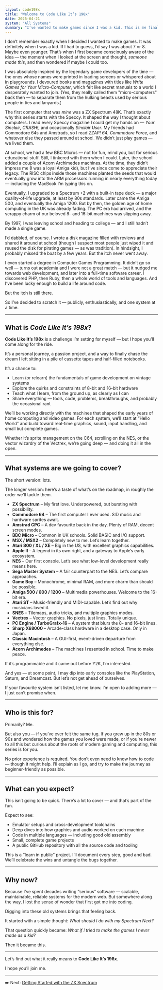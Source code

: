 ```yaml
---
layout: code198x
title: "Welcome to Code Like It’s 198x"
date: 2025-04-21
system: "All Systems"
summary: "I’ve wanted to make games since I was a kid. This is me finally doing it — and inviting you to come along for the ride."
---
```


I don’t remember exactly when I decided I wanted to make games. It was definitely when I 
was a kid. If I had to guess, I’d say I was about 7 or 8. Maybe even younger. That’s when 
I first became consciously aware of the idea — the moment when I looked at the screen and 
thought, *someone made this*, and then wondered if maybe I could too.

I was absolutely inspired by the legendary game developers of the time — the ones whose 
names were printed in loading screens or whispered about in playgrounds. I devoured 
books and magazines with titles like *Write Games for Your Micro-Computer*, which felt 
like secret manuals to a world I desperately wanted to join. (Yes, they really called 
them "micro-computers" back then — to separate them from the hulking beasts used by 
serious people in ties and lanyards.)

The first computer that was _mine_ was a ZX Spectrum 48K. That’s exactly why this series 
starts with the Speccy. It shaped the way I thought about computers. I read every Speccy 
magazine I could get my hands on — *Your Sinclair*, *CRASH!*, and occasionally *Sinclair 
User*. My friends had Commodore 64s and Amstrads, so I read *ZZAP! 64*, *Commodore Force*, 
and whatever else they passed around at school. We didn’t just play games — we lived them.

At school, we had a few BBC Micros — not for fun, mind you, but for serious educational 
stuff. Still, I tinkered with them when I could. Later, the school added a couple of Acorn 
Archimedes machines. At the time, they didn’t impress me (I was a loyal Amiga kid), but I’ve 
since come to appreciate their legacy. The RISC chips inside those machines planted the seeds 
that would eventually grow into the ARM processors running in nearly everything today — 
including the MacBook I’m typing this on.

Eventually, I upgraded to a Spectrum +2 with a built-in tape deck — a major quality-of-life 
upgrade, at least by 80s standards. Later came the Amiga 500, and eventually the Amiga 1200. 
But by then, the golden age of home computing in the UK was already fading. The PC era had 
arrived, and the scrappy charm of our beloved 8- and 16-bit machines was slipping away.

By 1997, I was leaving school and heading to college — and I still hadn’t made a single game.

I’d dabbled, of course. I wrote a disk magazine filled with reviews and shared it around at 
school (though I suspect most people just wiped it and reused the disk for pirating games — 
as was tradition). In hindsight, I probably missed the boat by a few years. But the itch never 
went away.

I even started a degree in Computer Games Programming. It didn’t go so well — turns out 
academia and I were not a great match — but it nudged me towards web development, and later 
into a full-time software career. I discovered PHP, then Ruby, then a whole world of tools 
and languages. And I’ve been lucky enough to build a life around code.

But the itch is still there.

So I’ve decided to scratch it — publicly, enthusiastically, and one system at a time.

---

## What is *Code Like It’s 198x*?

**Code Like It’s 198x** is a challenge I’m setting for myself — but I hope you’ll come 
along for the ride.

It’s a personal journey, a passion project, and a way to finally chase the dream I left 
sitting in a pile of cassette tapes and half-filled notebooks.

It’s a chance to:

- Learn (or relearn) the fundamentals of game development on vintage systems  
- Explore the quirks and constraints of 8-bit and 16-bit hardware  
- Teach what I learn, from the ground up, as clearly as I can  
- Share everything — tools, code, problems, breakthroughs, and probably the occasional rant

We’ll be working directly with the machines that shaped the early years of home computing 
and video games. For each system, we’ll start at “Hello World” and build toward real-time 
graphics, sound, input handling, and small but complete games.

Whether it’s sprite management on the C64, scrolling on the NES, or the vector wizardry 
of the Vectrex, we’re going deep — and doing it all in the open.

---

## What systems are we going to cover?

The short version: lots.

The longer version: here’s a taste of what’s on the roadmap, in roughly the order we’ll 
tackle them.

- **ZX Spectrum** – My first love. Underpowered, but bursting with possibility.
- **Commodore 64** – The first computer I ever used. SID music and hardware sprites await.
- **Amstrad CPC** – A dev favourite back in the day. Plenty of RAM, decent screen modes.
- **BBC Micro** – Common in UK schools. Solid BASIC and I/O support.
- **MSX / MSX2** – Completely new to me. Let’s learn together.
- **Atari 800 / XL / XE** – Big in the US, with excellent graphics capabilities.
- **Apple II** – A legend in its own right, and a gateway to Apple’s early ecosystem.
- **NES** – Our first console. Let’s see what low-level development really means here.
- **Sega Master System** – A fair counterpart to the NES. Let’s compare approaches.
- **Game Boy** – Monochrome, minimal RAM, and more charm than should be possible.
- **Amiga 500 / 600 / 1200** – Multimedia powerhouses. Welcome to the 16-bit era.
- **Atari ST** – Music-friendly and MIDI-capable. Let’s find out why musicians loved it.
- **SNES** – Tilemaps, audio tricks, and multiple graphics modes.
- **Vectrex** – Vector graphics. No pixels, just lines. Totally unique.
- **PC Engine / TurboGrafx-16** – A system that blurs the 8- and 16-bit lines.
- **Sharp X68000** – Arcade-class hardware in a desktop case. Only in Japan.
- **Classic Macintosh** – A GUI-first, event-driven departure from everything else.
- **Acorn Archimedes** – The machines I resented in school. Time to make peace.

If it’s programmable and it came out before Y2K, I’m interested.

And yes — at some point, I may dip into early consoles like the PlayStation, Saturn, 
and Dreamcast. But let’s not get ahead of ourselves.

If your favourite system isn’t listed, let me know. I’m open to adding more — I just 
can’t promise when.

---

## Who is this for?

Primarily? Me.

But also you — if you’ve ever felt the same tug. If you grew up in the 80s or 90s and 
wondered how the games you loved were made, or if you're newer to all this but curious 
about the roots of modern gaming and computing, this series is for you.

No prior experience is required. You don’t even need to know how to code — though it 
might help. I’ll explain as I go, and try to make the journey as beginner-friendly 
as possible.

---

## What can you expect?

This isn’t going to be quick. There’s a lot to cover — and that’s part of the fun.

Expect to see:

- Emulator setups and cross-development toolchains  
- Deep dives into how graphics and audio worked on each machine  
- Code in multiple languages — including good old assembly  
- Small, complete game projects  
- A public GitHub repository with all the source code and tooling  

This is a “learn in public” project. I’ll document every step, good and bad. We’ll 
celebrate the wins and untangle the bugs together.

---

## Why now?

Because I’ve spent decades writing “serious” software — scalable, maintainable, 
reliable systems for the modern web. But somewhere along the way, I lost the sense 
of wonder that first got me into coding.

Digging into these old systems brings that feeling back.

It started with a simple thought: *What should I do with my Spectrum Next?*

That question quickly became: *What if I tried to make the games I never made as a kid?*

Then it became this.

---

Let’s find out what it really means to **Code Like It’s 198x**.

I hope you’ll join me.

---

➡️ Next: [Getting Started with the ZX Spectrum](/code-like-its-198x/getting-started-with-zx-spectrum/)